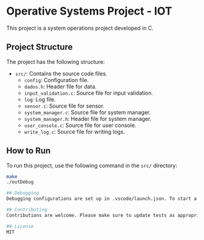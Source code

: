 
# Operative Systems Project - IOT

This project is a system operations project developed in C.

## Project Structure

The project has the following structure:

- `src/`: Contains the source code files.
  - `config`: Configuration file.
  - `dados.h`: Header file for data.
  - `input_validation.c`: Source file for input validation.
  - `log`: Log file.
  - `sensor.c`: Source file for sensor.
  - `system_manager.c`: Source file for system manager.
  - `system_manager.h`: Header file for system manager.
  - `user_console.c`: Source file for user console.
  - `write_log.c`: Source file for writing logs.

## How to Run

To run this project, use the following command in the `src/` directory:

```sh
make
./outDebug

## Debugging
Debugging configurations are set up in .vscode/launch.json. To start a debug session, use the "C/C++ Runner: Debug Session" configuration.

## Contributing
Contributions are welcome. Please make sure to update tests as appropriate.

## License
MIT

